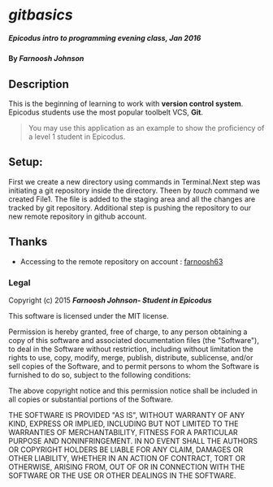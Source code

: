 # _gitbasics_

##### Epicodus intro to programming evening class, Jan 2016

#### By _**Farnoosh Johnson**_

## Description

This is the beginning of learning to work with **version control system**. Epicodus students use the most popular toolbelt VCS, **Git**.

>You may use this application as an example to show the proficiency of a level 1 student in Epicodus.

## Setup:

First we create a new directory using commands in Terminal.Next step was initiating a git repository inside the directory. Theen by _touch_ command we created File1. The file is added to the staging area and all the changes are tracked by git repository.
Additional step is pushing the repository to our new remote repository in github account.


## Thanks
* Accessing to the remote repository on account : [farnoosh63](https://github.com/farnoosh63/gitbasics)

### Legal


Copyright (c) 2015 **_Farnoosh Johnson- Student in Epicodus_**

This software is licensed under the MIT license.

Permission is hereby granted, free of charge, to any person obtaining a copy
of this software and associated documentation files (the "Software"), to deal
in the Software without restriction, including without limitation the rights
to use, copy, modify, merge, publish, distribute, sublicense, and/or sell
copies of the Software, and to permit persons to whom the Software is
furnished to do so, subject to the following conditions:

The above copyright notice and this permission notice shall be included in
all copies or substantial portions of the Software.

THE SOFTWARE IS PROVIDED "AS IS", WITHOUT WARRANTY OF ANY KIND, EXPRESS OR
IMPLIED, INCLUDING BUT NOT LIMITED TO THE WARRANTIES OF MERCHANTABILITY,
FITNESS FOR A PARTICULAR PURPOSE AND NONINFRINGEMENT. IN NO EVENT SHALL THE
AUTHORS OR COPYRIGHT HOLDERS BE LIABLE FOR ANY CLAIM, DAMAGES OR OTHER
LIABILITY, WHETHER IN AN ACTION OF CONTRACT, TORT OR OTHERWISE, ARISING FROM,
OUT OF OR IN CONNECTION WITH THE SOFTWARE OR THE USE OR OTHER DEALINGS IN
THE SOFTWARE.


